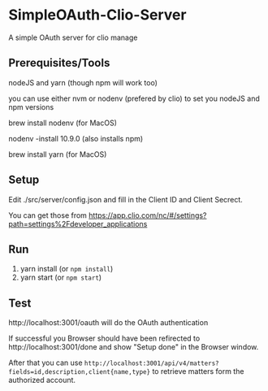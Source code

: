 # SimpleOAuth-Clio-Server
A simple OAuth server for clio manage

## Prerequisites/Tools
nodeJS and yarn (though npm will work too)

you can use either nvm or nodenv (prefered by clio) to set you nodeJS and npm versions

brew install nodenv (for MacOS)

nodenv -install 10.9.0 (also installs npm)

brew install yarn (for MacOS)


## Setup
Edit ./src/server/config.json and fill in the Client ID and Client Secrect.

You can get those from https://app.clio.com/nc/#/settings?path=settings%2Fdeveloper_applications

## Run
1. yarn install (or `npm install`)
2. yarn start (or `npm start`)

## Test

http://localhost:3001/oauth will do the OAuth authentication

If successful you Browser should have been refirected to http://localhost:3001/done and show "Setup done" in the Browser window.

After that you can use `http://localhost:3001/api/v4/matters?fields=id,description,client{name,type}` to retrieve matters form the authorized account.

